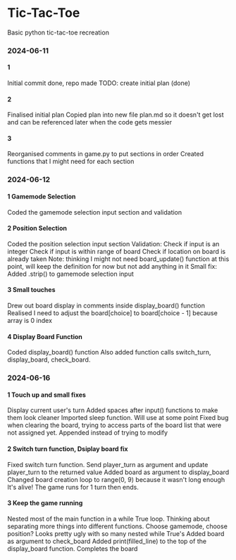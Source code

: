 # Tic-Tac-Toe
 Basic python tic-tac-toe recreation

### 2024-06-11
#### 1
Initial commit done, repo made
TODO: create initial plan (done)

#### 2
Finalised initial plan
Copied plan into new file plan.md so it doesn't get lost and can be referenced later when the code gets messier

#### 3
Reorganised comments in game.py to put sections in order
Created functions that I might need for each section

### 2024-06-12
#### 1 Gamemode Selection
Coded the gamemode selection input section and validation

#### 2 Position Selection
Coded the position selection input section
Validation:
    Check if input is an integer
    Check if input is within range of board
    Check if location on board is already taken
Note: thinking I might not need board_update() function at this point, will keep the definition for now but not add anything in it
Small fix: Added .strip() to gamemode selection input

#### 3 Small touches
Drew out board display in comments inside display_board() function
Realised I need to adjust the board[choice] to board[choice - 1] because array is 0 index

#### 4 Display Board Function
Coded display_board() function
Also added function calls switch_turn, display_board, check_board.

### 2024-06-16
#### 1 Touch up and small fixes
Display current user's turn
Added spaces after input() functions to make them look cleaner
Imported sleep function. Will use at some point
Fixed bug when clearing the board, trying to access parts of the board list that were not assigned yet. Appended instead of trying to modify

#### 2 Switch turn function, Dsiplay board fix
Fixed switch turn function. Send player_turn as argument and update player_turn to the returned value
Added board as argument to display_board
Changed board creation loop to range(0, 9) because it wasn't long enough
It's alive! The game runs for 1 turn then ends.

#### 3 Keep the game running
Nested most of the main function in a while True loop.
Thinking about separating more things into different functions. Choose gamemode, choose position? Looks pretty ugly with so many nested while True's
Added board as argument to check_board
Added print(filled_line) to the top of the display_board function. Completes the board